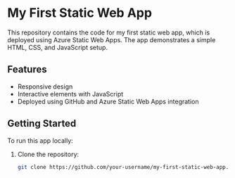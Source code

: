# My First Static Web App

This repository contains the code for my first static web app, which is deployed using Azure Static Web Apps. The app demonstrates a simple HTML, CSS, and JavaScript setup.

## Features

- Responsive design
- Interactive elements with JavaScript
- Deployed using GitHub and Azure Static Web Apps integration

## Getting Started

To run this app locally:

1. Clone the repository:
   ```bash
   git clone https://github.com/your-username/my-first-static-web-app.git
